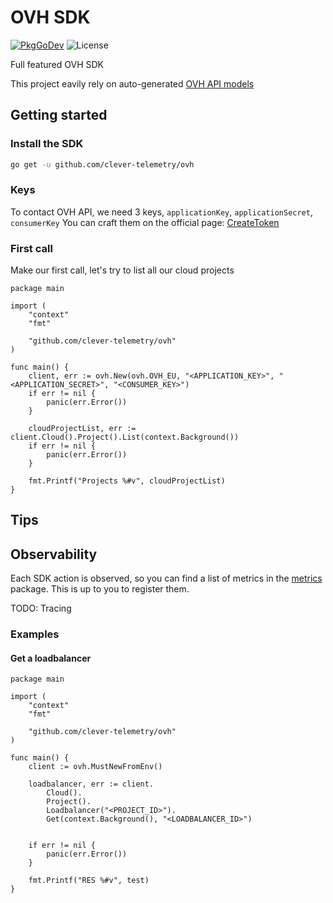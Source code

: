 # OVH SDK

[![PkgGoDev](https://pkg.go.dev/badge/github.com/clever-telemetry/ovh)](https://pkg.go.dev/github.com/clever-telemetry/ovh)
![License](https://img.shields.io/github/license/clever-telemetry/ovh?style=flat)

Full featured OVH SDK

This project eavily rely on auto-generated [OVH API models](https://github.com/clever-telemetry/ovh-models)

## Getting started

### Install the SDK

```sh
go get -u github.com/clever-telemetry/ovh
```

### Keys

To contact OVH API, we need 3 keys, `applicationKey`, `applicationSecret`, `consumerKey`
You can craft them on the official page: [CreateToken](https://api.ovh.com/createToken/)

### First call

Make our first call, let's try to list all our cloud projects

```golang
package main

import (
	"context"
	"fmt"

	"github.com/clever-telemetry/ovh"
)

func main() {
	client, err := ovh.New(ovh.OVH_EU, "<APPLICATION_KEY>", "<APPLICATION_SECRET>", "<CONSUMER_KEY>")
	if err != nil {
		panic(err.Error())
	}

    cloudProjectList, err := client.Cloud().Project().List(context.Background())
	if err != nil {
		panic(err.Error())
	}

	fmt.Printf("Projects %#v", cloudProjectList)
}

```

## Tips

## Observability
Each SDK action is observed, so you can find a list of metrics in the [metrics](https://github.com/clever-telemetry/ovh/tree/master/metrics) package.
This is up to you to register them.

TODO: Tracing

### Examples

#### Get a loadbalancer

```golang
package main

import (
	"context"
	"fmt"

	"github.com/clever-telemetry/ovh"
)

func main() {
	client := ovh.MustNewFromEnv()

	loadbalancer, err := client.
	    Cloud().
	    Project().
	    Loadbalancer("<PROJECT_ID>").
	    Get(context.Background(), "<LOADBALANCER_ID>")
	

	if err != nil {
		panic(err.Error())
	}

	fmt.Printf("RES %#v", test)
}
```
